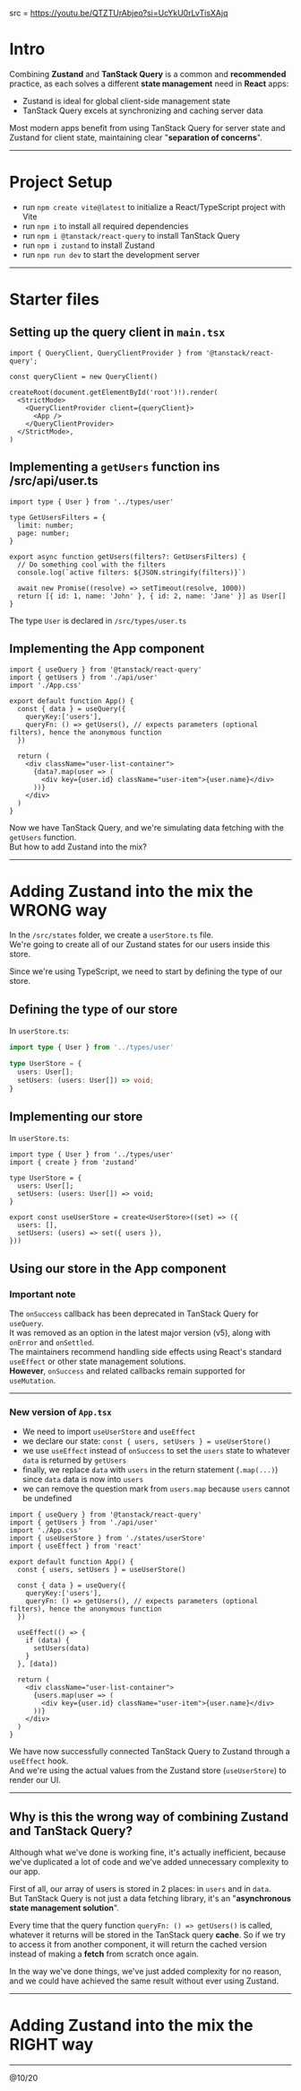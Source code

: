 src = https://youtu.be/QTZTUrAbjeo?si=UcYkU0rLvTisXAjq

# Intro

Combining **Zustand** and **TanStack Query** is a common and **recommended** practice, as each solves a different **state management** need in **React** apps: 
- Zustand is ideal for global client-side management state
- TanStack Query excels at synchronizing and caching server data

Most modern apps benefit from using TanStack Query for server state and Zustand for client state, maintaining clear "**separation of concerns**".  

---

# Project Setup

- run `npm create vite@latest` to initialize a React/TypeScript project with Vite
- run `npm i` to install all required dependencies
- run `npm i @tanstack/react-query` to install TanStack Query
- run `npm i zustand` to install Zustand
- run `npm run dev` to start the development server

---

# Starter files

## Setting up the query client in `main.tsx`

```tsx
import { QueryClient, QueryClientProvider } from '@tanstack/react-query';

const queryClient = new QueryClient()

createRoot(document.getElementById('root')!).render(
  <StrictMode>
    <QueryClientProvider client={queryClient}>
      <App />
    </QueryClientProvider>
  </StrictMode>,
)
```

## Implementing a `getUsers` function ins /src/api/user.ts

```tsx
import type { User } from '../types/user'

type GetUsersFilters = {
  limit: number;
  page: number;
}

export async function getUsers(filters?: GetUsersFilters) {
  // Do something cool with the filters
  console.log(`active filters: ${JSON.stringify(filters)}`)

  await new Promise((resolve) => setTimeout(resolve, 1000))
  return [{ id: 1, name: 'John' }, { id: 2, name: 'Jane' }] as User[]
}
```

The type `User` is declared in `/src/types/user.ts`

## Implementing the App component

```tsx
import { useQuery } from '@tanstack/react-query'
import { getUsers } from './api/user'
import './App.css'

export default function App() {
  const { data } = useQuery({
    queryKey:['users'], 
    queryFn: () => getUsers(), // expects parameters (optional filters), hence the anonymous function 
  })

  return (
    <div className="user-list-container">
      {data?.map(user => (
        <div key={user.id} className="user-item">{user.name}</div>
      ))}
    </div>
  )
}
```

Now we have TanStack Query, and we're simulating data fetching with the `getUsers` function.  
But how to add Zustand into the mix?

---

# Adding Zustand into the mix the WRONG way

In the `/src/states` folder, we create a `userStore.ts` file.  
We're going to create all of our Zustand states for our users inside this store.  

Since we're using TypeScript, we need to start by defining the type of our store.

## Defining the type of our store

In `userStore.ts`:
```ts
import type { User } from '../types/user'

type UserStore = {
  users: User[];
  setUsers: (users: User[]) => void;
}
```

## Implementing our store

In `userStore.ts`:
```tsx
import type { User } from '../types/user'
import { create } from 'zustand'

type UserStore = {
  users: User[];
  setUsers: (users: User[]) => void;
}

export const useUserStore = create<UserStore>((set) => ({
  users: [],
  setUsers: (users) => set({ users }),
}))
```

## Using our store in the App component

### Important note

The `onSuccess` callback has been deprecated in TanStack Query for `useQuery`.  
It was removed as an option in the latest major version (v5), along with `onError` and `onSettled`.  
The maintainers recommend handling side effects using React's standard `useEffect` or other state management solutions.  
**However**, `onSuccess` and related callbacks remain supported for `useMutation`.

---

### New version of `App.tsx`

- We need to import `useUserStore` and `useEffect`
- we declare our state: `const { users, setUsers } = useUserStore()`
- we use `useEffect` instead of `onSuccess` to set the `users` state to whatever `data` is returned by `getUsers`
- finally, we replace `data` with `users` in the return statement (`.map(...)`) since `data` data is now into `users`
- we can remove the question mark from `users.map` because `users` cannot be undefined

```tsx
import { useQuery } from '@tanstack/react-query'
import { getUsers } from './api/user'
import './App.css'
import { useUserStore } from './states/userStore'
import { useEffect } from 'react'

export default function App() {
  const { users, setUsers } = useUserStore()

  const { data } = useQuery({
    queryKey:['users'], 
    queryFn: () => getUsers(), // expects parameters (optional filters), hence the anonymous function 
  })

  useEffect(() => {
    if (data) {
      setUsers(data)
    }
  }, [data])

  return (
    <div className="user-list-container">
      {users.map(user => (
        <div key={user.id} className="user-item">{user.name}</div>
      ))}
    </div>
  )
}
```

We have now successfully connected TanStack Query to Zustand through a `useEffect` hook.  
And we're using the actual values from the Zustand store (`useUserStore`) to render our UI. 

---

## Why is this the wrong way of combining Zustand and TanStack Query?

Although what we've done is working fine, it's actually inefficient, because we've duplicated a lot of code
and we've added unnecessary complexity to our app.  

First of all, our array of users is stored in 2 places: in `users` and in `data`.  
But TanStack Query is not just a data fetching library, it's an "**asynchronous state management solution**".  

Every time that the query function `queryFn: () => getUsers()` is called, whatever it returns will be 
stored in the TanStack query **cache**. So if we try to access it from another component, it will return 
the cached version instead of making a **fetch** from scratch once again.  

In the way we've done things, we've just added complexity for no reason, and we could have achieved the same 
result without ever using Zustand.

---

# Adding Zustand into the mix the RIGHT way



---
@10/20